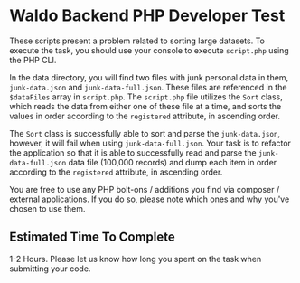 # Waldo Backend PHP Developer Test

These scripts present a problem related to sorting large datasets.
To execute the task, you should use your console to execute `script.php` using the PHP CLI.

In the data directory, you will find two files with junk personal data in them, `junk-data.json` and `junk-data-full.json`. These files are referenced in the `$dataFiles` array in `script.php`.
The `script.php` file utilizes the `Sort` class, which reads the data from either one of these file at a time, and sorts the values in order according to the `registered` attribute, in ascending order.

The `Sort` class is successfully able to sort and parse the `junk-data.json`, however, it will fail when using `junk-data-full.json`. Your task is to refactor the application so that it is able to successfully
read and parse the `junk-data-full.json` data file (100,000 records) and dump each item in order according to the `registered` attribute, in ascending order.

You are free to use any PHP bolt-ons / additions you find via composer / external applications. If you do so, please note which ones and why you've chosen to use them.

## Estimated Time To Complete

1-2 Hours. Please let us know how long you spent on the task when submitting your code.
